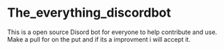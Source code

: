 # The_everything_discordbot

This is a open source Disord bot for everyone to help contribute and use. Make a pull for on the put and if its a improvment i will accept it.
